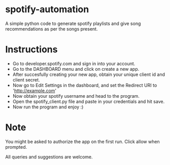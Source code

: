 # spotify-automation
A simple python code to generate spotify playlists and give song recommendations as per the songs present.

# Instructions

- Go to developer.spotify.com and sign in into your account.
- Go to the DASHBOARD menu and click on create a new app.
- After succesfully creating your new app, obtain your unique client id and client secret.
- Now go to Edit Settings in the dashboard, and set the Redirect URI to 'http://example.com'
- Now obtain your spotify username and head to the program.
- Open the spotify_client.py file and paste in your credentials and hit save.
- Now run the program and enjoy :)

# Note

You might be asked to authorize the app on the first run. Click allow when prompted.

All queries and suggestions are welcome.
